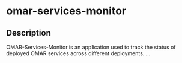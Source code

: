 # omar-services-monitor

## Description

OMAR-Services-Monitor is an application used to track the status of deployed OMAR services across different deployments.
...